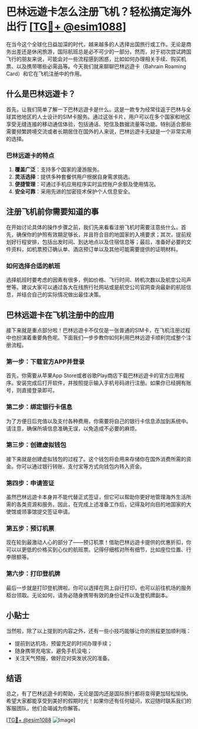 # 巴林远遊卡怎么注册飞机？轻松搞定海外出行 [[TG💪+ @esim1088](https://t.me/s/esim1088)]

在当今这个全球化日益加深的时代，越来越多的人选择出国旅行或工作。无论是商务出差还是休闲旅游，国际航班总是必不可少的一部分。然而，对于初次尝试跨国飞行的朋友来说，可能会对一些流程感到困惑，比如如何办理相关手续、购买机票、以及携带哪些必需品等。今天我们就来聊聊巴林远遊卡（Bahrain Roaming Card）和它在飞机注册中的作用。

## 什么是巴林远遊卡？

首先，让我们简单了解一下巴林远遊卡是什么。这是一款专为经常往返于巴林与全球其他地区的人士设计的SIM卡服务。通过这张卡片，用户可以在多个国家和地区享受无缝连接的移动通信体验，包括通话、短信及数据流量等功能。特别适合那些需要频繁跨境交流或者长期居住在国外的人来说，巴林远遊卡无疑是一个非常实用的选择。

### 巴林远遊卡的特点

1. **覆盖广泛**：支持多个国家的漫游服务。
2. **灵活选择**：提供多种套餐供用户根据自身需求挑选。
3. **便捷管理**：可通过手机应用程序实时监控账户余额及使用情况。
4. **安全可靠**：采用先进的加密技术保护个人信息安全。

## 注册飞机前你需要知道的事

在开始讨论具体的操作步骤之前，我们先来看看注册飞机时需要注意些什么。首先，确保你的护照有效期足够长，并且符合目的地国家的入境要求；其次，提前规划好行程安排，包括出发时间、到达地点以及住宿信息等；最后，准备好必要的文件资料，如机票预订确认单、酒店预订单以及其他可能需要提供的证明材料。

### 如何选择合适的航班

选择航班时要考虑的因素有很多，例如价格、飞行时间、转机次数以及航空公司声誉等。建议大家可以通过各大在线旅行社网站或是航空公司官网查询最新的航班信息，并结合自己的实际情况做出最佳决策。

## 巴林远遊卡在飞机注册中的应用

接下来就是重点部分啦！巴林远遊卡不仅仅是一张普通的SIM卡，在飞机注册过程中也扮演着重要角色呢。下面我们一步步教你如何利用巴林远遊卡顺利完成整个注册流程。

### 第一步：下载官方APP并登录

首先，你需要从苹果App Store或者谷歌Play商店下载巴林远遊卡的官方应用程序。安装完成后打开软件，并按照提示输入手机号码进行注册。如果你已经拥有账号，则直接登录即可。

### 第二步：绑定银行卡信息

为了方便日后充值以及支付各种费用，你需要将自己的银行卡信息添加到系统中。请注意，确保所填信息准确无误，以免造成不必要的麻烦。

### 第三步：创建虚拟钱包

接下来就是创建虚拟钱包的过程了。这个钱包将会用来存储你在国外消费所需的资金。你可以通过银行转账、支付宝等方式向钱包内转入资金。

### 第四步：申请签证

虽然巴林远遊卡本身并不能代替正式签证，但它可以帮助你更好地管理海外生活所需的各类资源和服务。因此，在完成上述准备工作后，记得及时向目的地国家的大使馆或领事馆提交签证申请。

### 第五步：预订机票

现在轮到最激动人心的部分了——预订机票！借助巴林远遊卡提供的优惠折扣，你可以以更低的价格买到心仪的航班票。记得仔细核对所有细节，比如座位位置、行李限额等。

### 第六步：打印登机牌

最后一步就是打印登机牌啦。你可以选择在网上自行打印，也可以前往机场的服务柜台领取。无论如何，请务必随身携带有效的身份证件以及登机牌副本。

## 小贴士

当然啦，除了以上提到的内容之外，还有一些小技巧能够让你的旅程更加顺利哦：

- 提前到达机场，预留充足的时间办理手续；
- 随身携带充电宝，避免手机没电；
- 关注天气预报，做好应对突发状况的准备。

## 结语

总之，有了巴林远遊卡的帮助，无论是国内还是国际旅行都将变得更加轻松愉快。希望大家都能享受到美好的假期时光！如果你还有任何疑问，欢迎随时联系我们的客服团队，他们会竭诚为你解答。

[[TG💪+ @esim1088](https://t.me/s/esim1088) ![Image](https://i.postimg.cc/4NQfJmqS/Snipaste-2025-05-13-00-14-12.png)]